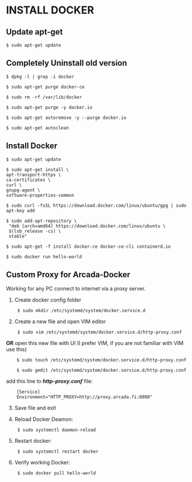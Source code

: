 # INSTALL DOCKER 

## Update apt-get 

    $ sudo apt-get update 


## Completely Uninstall old version

    $ dpkg -l | grep -i docker

    $ sudo apt-get purge docker-ce

    $ sudo rm -rf /var/lib/docker

    $ sudo apt-get purge -y docker.io

    $ sudo apt-get autoremove -y --purge docker.io

    $ sudo apt-get autoclean

## Install Docker 

    $ sudo apt-get update 

    $ sudo apt-get install \
    apt-transport-https \
    ca-certificates \
    curl \
    gnupg-agent \
    software-properties-common

    $ sudo curl -fsSL https://download.docker.com/linux/ubuntu/gpg | sudo apt-key add 
    
    $ sudo add-apt-repository \
     "deb [arch=amd64] https://download.docker.com/linux/ubuntu \
     $(lsb_release -cs) \
     stable"

    $ sudo apt-get -f install docker-ce docker-ce-cli containerd.io
    
    $ sudo docker run hello-world


## Custom Proxy for Arcada-Docker

 Working for any PC connect to internet via a proxy server. 

1. Create docker config folder

        $ sudo mkdir /etc/systemd/system/docker.service.d
 
2. Create a new file and open VIM editor

        $ sudo vim /etc/systemd/system/docker.service.d/http-proxy.conf
 
**OR** open this new file with UI (I prefer VIM, if you are not familiar with VIM use this)
 
        $ sudo touch /etc/systemd/system/docker.service.d/http-proxy.conf 
 
        $ sudo gedit /etc/systemd/system/docker.service.d/http-proxy.conf 
 
 add this line to ***http-proxy.conf*** file: 
 
        [Service]
        Environment="HTTP_PROXY=http://proxy.arcada.fi:8080"
        
3. Save file and exit

 
4. Reload Docker Deamon: 
 
        $ sudo systemctl daemon-reload
 
5. Restart docker: 
 
        $ sudo systemctl restart docker
 
6. Verify working Docker: 
 
        $ sudo docker pull hello-world
 
